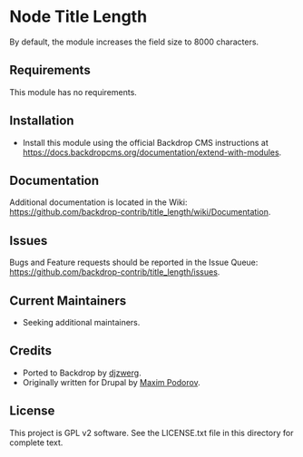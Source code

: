 Node Title Length
=================

By default, the module increases the field size to 8000 characters.


Requirements
------------

This module has no requirements.

Installation
------------

- Install this module using the official Backdrop CMS instructions at
  https://docs.backdropcms.org/documentation/extend-with-modules.

Documentation
-------------

Additional documentation is located in the Wiki:
https://github.com/backdrop-contrib/title_length/wiki/Documentation.

Issues
------

Bugs and Feature requests should be reported in the Issue Queue:
https://github.com/backdrop-contrib/title_length/issues.

Current Maintainers
-------------------

- Seeking additional maintainers.

Credits
-------

- Ported to Backdrop by [djzwerg](https://github.com/djzwerg).
- Originally written for Drupal by [Maxim Podorov](https://www.drupal.org/u/maximpodorov).

License
-------

This project is GPL v2 software.
See the LICENSE.txt file in this directory for complete text.

